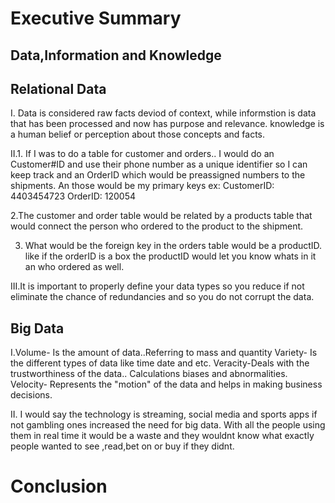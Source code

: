 # **Executive Summary**

## **Data,Information and Knowledge**

## **Relational Data**
I. Data is considered raw facts deviod of context, while informstion is data that has been processed and now has purpose and relevance. 
knowledge is a human belief or perception about those concepts and facts.

II.1. If I was to do a table for customer and orders.. I would do an Customer#ID and use their phone number as a unique identifier so I can keep track and an OrderID 
which would be preassigned numbers to the shipments. An those would be my primary keys
ex: CustomerID: 4403454723 OrderID: 120054

2.The customer and order table would be related by a products table that would connect the person who ordered to the product to the shipment.


3. What would be the foreign key in the orders table would be a productID. like if the orderID is a box the productID would let you know whats in it an who ordered as well.

III.It is important to properly define your data types so you reduce if not eliminate the chance of redundancies and so you do not corrupt the data.

## **Big Data**

I.Volume- Is the amount of data..Referring to mass and quantity
Variety- Is the different types of data like time date and etc.
Veracity-Deals with the trustworthiness of the data.. Calculations biases and abnormalities.
Velocity- Represents the "motion" of the data and helps in making business decisions.

II. I would say the technology is streaming, social media and sports apps if not gambling ones increased the need for big data. With all the people using them in real time 
it would be a waste and they wouldnt know what exactly people wanted to see ,read,bet on or buy if they didnt.


# **Conclusion**
